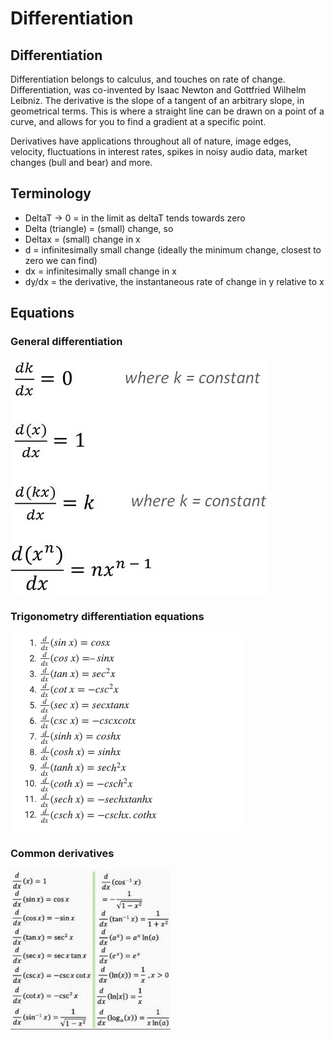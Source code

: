 # Differentiation

## Differentiation

Differentiation belongs to calculus, and touches on rate of change. Differentiation, was co-invented by Isaac Newton and  Gottfried Wilhelm Leibniz. The derivative is the slope of a tangent of an arbitrary slope, in geometrical terms. This is where a straight line can be drawn on a point of a curve, and allows for you to find a gradient at a specific point.

Derivatives have applications throughout all of nature, image edges, velocity, fluctuations in interest rates, spikes in noisy audio data, market changes \(bull and bear\) and more.

## Terminology

* DeltaT -&gt; 0 = in the limit as deltaT tends towards zero
* Delta \(triangle\) = \(small\) change, so
* Deltax = \(small\) change in x
* d = infinitesimally small change \(ideally the minimum change, closest to zero we can find\)
* dx = infinitesimally small change in x
* dy/dx = the derivative, the instantaneous rate of change in y relative to x

## Equations

### General differentiation

![](../../../../.gitbook/assets/image%20%2851%29.png)



### Trigonometry differentiation equations

![](../../../../.gitbook/assets/image%20%2852%29.png)

### Common derivatives

![](../../../../.gitbook/assets/image%20%2848%29.png)

